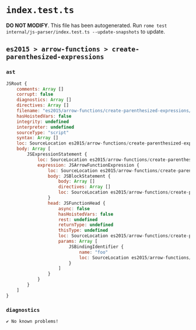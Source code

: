 # `index.test.ts`

**DO NOT MODIFY**. This file has been autogenerated. Run `rome test internal/js-parser/index.test.ts --update-snapshots` to update.

## `es2015 > arrow-functions > create-parenthesized-expressions`

### `ast`

```javascript
JSRoot {
	comments: Array []
	corrupt: false
	diagnostics: Array []
	directives: Array []
	filename: "es2015/arrow-functions/create-parenthesized-expressions/input.js"
	hasHoistedVars: false
	integrity: undefined
	interpreter: undefined
	sourceType: "script"
	syntax: Array []
	loc: SourceLocation es2015/arrow-functions/create-parenthesized-expressions/input.js 1:0-2:0
	body: Array [
		JSExpressionStatement {
			loc: SourceLocation es2015/arrow-functions/create-parenthesized-expressions/input.js 1:0-1:11
			expression: JSArrowFunctionExpression {
				loc: SourceLocation es2015/arrow-functions/create-parenthesized-expressions/input.js 1:0-1:11
				body: JSBlockStatement {
					body: Array []
					directives: Array []
					loc: SourceLocation es2015/arrow-functions/create-parenthesized-expressions/input.js 1:9-1:11
				}
				head: JSFunctionHead {
					async: false
					hasHoistedVars: false
					rest: undefined
					returnType: undefined
					thisType: undefined
					loc: SourceLocation es2015/arrow-functions/create-parenthesized-expressions/input.js 1:0-1:8
					params: Array [
						JSBindingIdentifier {
							name: "foo"
							loc: SourceLocation es2015/arrow-functions/create-parenthesized-expressions/input.js 1:1-1:4 (foo)
						}
					]
				}
			}
		}
	]
}
```

### `diagnostics`

```
✔ No known problems!

```
